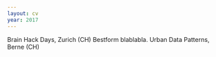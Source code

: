 ```yaml
---
layout: cv
year: 2017
---
```


Brain Hack Days, Zurich (CH)
Bestform blablabla. Urban Data Patterns, Berne (CH)




